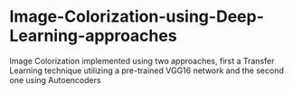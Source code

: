 # Image-Colorization-using-Deep-Learning-approaches
Image Colorization implemented using two approaches, first a Transfer Learning technique utilizing a pre-trained VGG16 network and the second one using Autoencoders
